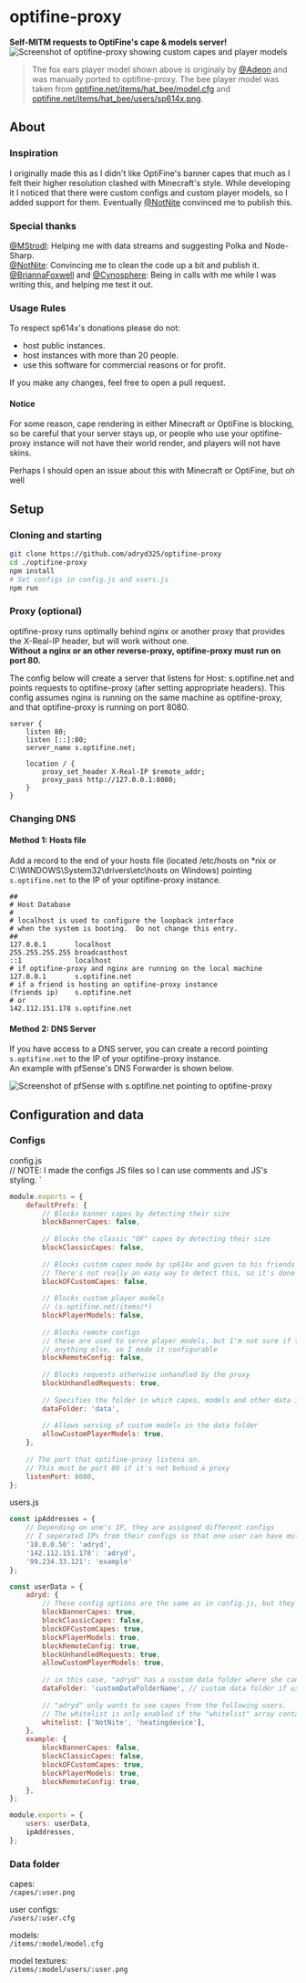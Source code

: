 # optifine-proxy
**Self-MITM requests to OptiFine's cape & models server!**  
![Screenshot of optifine-proxy showing custom capes and player models](https://adryd.co/Esb9G.png)
> The fox ears player model shown above is originaly by [@Adeon](https://twitter.com/Adeon) and was manually ported to optifine-proxy. The bee player model was taken from [optifine.net/items/hat_bee/model.cfg](http://optifine.net/items/hat_bee/model.cfg) and [optifine.net/items/hat_bee/users/sp614x.png](http://optifine.net/items/hat_bee/users/sp614x.png).

## About

### Inspiration

I originally made this as I didn't like OptiFine's banner capes that much as I felt their higher resolution clashed with Minecraft's style. While developing it I noticed that there were custom configs and custom player models, so I added support for them. Eventually [@NotNite](https://github.com/NotNite) convinced me to publish this.

### Special thanks

[@MStrodl](https://github.com/MStrodl): Helping me with data streams and suggesting Polka and Node-Sharp.  
[@NotNite](https://github.com/NotNite): Convincing me to clean the code up a bit and publish it.  
[@BriannaFoxwell](https://github.com/BriannaFoxwell) and [@Cynosphere](https://github.com/Cynosphere): Being in calls with me while I was writing this, and helping me test it out.  

### Usage Rules

To respect sp614x's donations please do not:
 - host public instances.
 - host instances with more than 20 people.
 - use this software for commercial reasons or for profit.  

If you make any changes, feel free to open a pull request.  

#### Notice

For some reason, cape rendering in either Minecraft or OptiFine is blocking, so be careful that your server stays up, or people who use your optifine-proxy instance will not have their world render, and players will not have skins.

Perhaps I should open an issue about this with Minecraft or OptiFine, but oh well

## Setup

### Cloning and starting

```sh
git clone https://github.com/adryd325/optifine-proxy
cd ./optifine-proxy
npm install
# Set configs in config.js and users.js
npm run
```

### Proxy (optional)

optifine-proxy runs optimally behind nginx or another proxy that provides the X-Real-IP header, but will work without one.  
**Without a nginx or an other reverse-proxy, optifine-proxy must run on port 80.**  

The config below will create a server that listens for Host: s.optifine.net and points requests to optifine-proxy (after setting appropriate headers). This config assumes nginx is running on the same machine as optifine-proxy, and that optifine-proxy is running on port 8080.  

```
server {
    listen 80;
    listen [::]:80;
    server_name s.optifine.net;
    
    location / {
        proxy_set_header X-Real-IP $remote_addr;
        proxy_pass http://127.0.0.1:8080;
    }
}
```

### Changing DNS

#### Method 1: Hosts file

Add a record to the end of your hosts file (located /etc/hosts on \*nix or C:\WINDOWS\System32\drivers\etc\hosts on Windows) pointing `s.optifine.net` to the IP of your optifine-proxy instance.  

```
##
# Host Database
#
# localhost is used to configure the loopback interface
# when the system is booting.  Do not change this entry.
##
127.0.0.1       localhost
255.255.255.255	broadcasthost
::1             localhost
# if optifine-proxy and nginx are running on the local machine
127.0.0.1       s.optifine.net
# if a friend is hosting an optifine-proxy instance
(friends ip)    s.optifine.net
# or
142.112.151.178 s.optifine.net
```

#### Method 2: DNS Server

If you have access to a DNS server, you can create a record pointing `s.optifine.net` to the IP of your optifine-proxy instance.  
An example with pfSense's DNS Forwarder is shown below.  

![Screenshot of pfSense with s.optifine.net pointing to optifine-proxy](https://adryd.co/tzvVm)

## Configuration and data

### Configs

config.js  
// NOTE: I made the configs JS files so I can use comments and JS's styling. `
```js 
module.exports = {
    defaultPrefs: {
        // Blocks banner capes by detecting their size 
        blockBannerCapes: false, 
        
        // Blocks the classic "OF" capes by detecting their size
        blockClassicCapes: false, 
        
        // Blocks custom capes made by sp614x and given to his friends
        // There's not really an easy way to detect this, so it's done with a hardcoded list
        blockOFCustomCapes: false,
        
        // Blocks custom player models
        // (s.optifine.net/items/*)
        blockPlayerModels: false, 
        
        // Blocks remote configs
        // these are used to serve player models, but I'm not sure if they're used for 
        // anything else, so I made it configurable
        blockRemoteConfig: false,
        
        // Blocks requests otherwise unhandled by the proxy
        blockUnhandledRequests: true,
        
        // Specifies the folder in which capes, models and other data is stored
        dataFolder: 'data', 
        
        // Allows serving of custom models in the data folder
        allowCustomPlayerModels: true,
    },
    
    // The port that optifine-proxy listens on. 
    // This must be port 80 if it's not behind a proxy
    listenPort: 8080,
};
```

users.js
```js
const ipAddresses = {
    // Depending on one's IP, they are assigned different configs
    // I seperated IPs from their configs so that one user can have multiple IPs
    '10.0.0.50': 'adryd',
    '142.112.151.178': 'adryd',
    '99.234.33.121': 'example'
};

const userData = {
    adryd: {
        // These config options are the same as in config.js, but they overwrite the defaults for their user
        blockBannerCapes: true,
        blockClassicCapes: false,
        blockOFCustomCapes: true,
        blockPlayerModels: true,
        blockRemoteConfig: true,
        blockUnhandledRequests: true,
        allowCustomPlayerModels: true,
        
        // in this case, "adryd" has a custom data folder where she can put data that doesnt affect others
        dataFolder: 'customDataFolderName', // custom data folder if user wants seperate capes not visible to others
        
        // "adryd" only wants to see capes from the following users.
        // The whitelist is only enabled if the "whitelist" array contains users
        whitelist: ['NotNite', 'heatingdevice'],
    },
    example: {
        blockBannerCapes: false,
        blockClassicCapes: false,
        blockOFCustomCapes: true,
        blockPlayerModels: true,
        blockRemoteConfig: true,
    },
};

module.exports = {
    users: userData,
    ipAddresses,
};
```

### Data folder

capes:  
`/capes/:user.png`

user configs:  
`/users/:user.cfg`

models:  
`/items/:model/model.cfg`

model textures:  
`/items/:model/users/:user.png`
